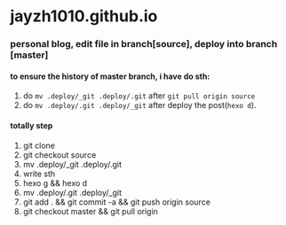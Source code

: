 jayzh1010.github.io
===================

### personal blog, edit file in branch[source], deploy into branch [master]


#### to ensure the history of master branch, i have do sth:

1. do `mv .deploy/_git .deploy/.git` after `git pull origin source`
2. do `mv .deploy/.git .deploy/_git` after deploy the post(`hexo d`).

#### totally step

1. git clone
2. git checkout source
3. mv .deploy/_git .deploy/.git
4. write sth
5. hexo g && hexo d
6. mv .deploy/.git .deploy/_git
7. git add . && git commit -a && git push origin source
8. git checkout master && git pull origin
